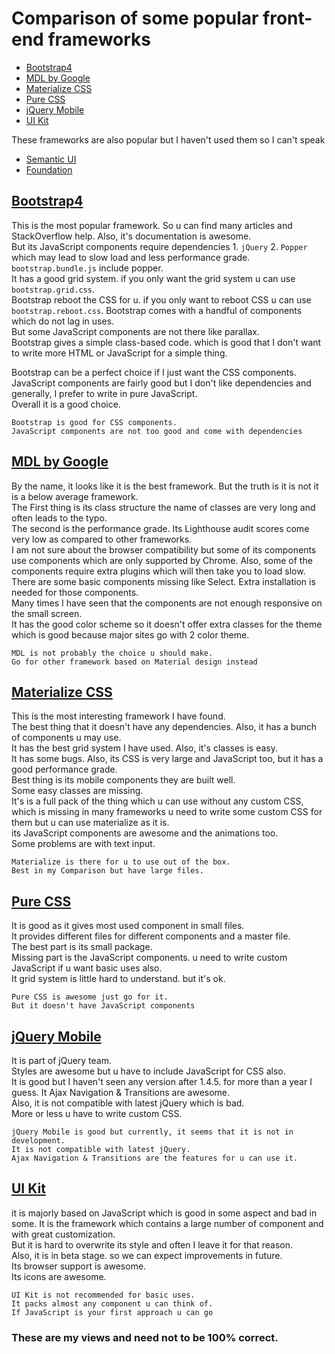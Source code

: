 # Comparison of some popular front-end frameworks

- [Bootstrap4](#bootstrap4)
- [MDL by Google](#mdl-by-google)
- [Materialize CSS](#materialize-css)
- [Pure CSS](#pure-css)
- [jQuery Mobile](#jquery-mobile)
- [UI Kit](#ui-kit)

These frameworks are also popular but I haven't used them so I can't speak
- [Semantic UI](https://semantic-ui.com)
- [Foundation](https://foundation.zurb.com/)

## [Bootstrap4](https://getbootstrap.com)
This is the most popular framework. So u can find many articles and StackOverflow help. Also, it's documentation is awesome.  
But its JavaScript components require dependencies 1. `jQuery` 2. `Popper` which may lead to slow load and less performance grade.  
`bootstrap.bundle.js` include popper.  
It has a good grid system. if you only want the grid system u can use `bootstrap.grid.css`.  
Bootstrap reboot the CSS for u. if you only want to reboot CSS u can use `bootstrap.reboot.css`.
Bootstrap comes with a handful of components which do not lag in uses.  
But some JavaScript components are not there like parallax.  
Bootstrap gives a simple class-based code. which is good that I don't want to write more HTML or JavaScript for a simple thing.  

Bootstrap can be a perfect choice if I just want the CSS components.  
JavaScript components are fairly good but I don't like dependencies and generally, I prefer to write in pure JavaScript.  
Overall it is a good choice.

```
Bootstrap is good for CSS components.
JavaScript components are not too good and come with dependencies
```

## [MDL by Google](https://getmdl.io)
By the name, it looks like it is the best framework. But the truth is it is not it is a below average framework.  
The First thing is its class structure the name of classes are very long and often leads to the typo.  
The second is the performance grade. Its Lighthouse audit scores come very low as compared to other frameworks.  
I am not sure about the browser compatibility but some of its components use components which are only supported by Chrome. Also, some of the components require extra plugins which will then take you to load slow.  
There are some basic components missing like Select. Extra installation is needed for those components.  
Many times I have seen that the components are not enough responsive on the small screen.   
It has the good color scheme so it doesn't offer extra classes for the theme which is good because major sites go with 2 color theme.  

```
MDL is not probably the choice u should make.
Go for other framework based on Material design instead
```

## [Materialize CSS](https://materializecss.com)
This is the most interesting framework I have found.  
The best thing that it doesn't have any dependencies. Also, it has a bunch of components u may use.  
It has the best grid system I have used. Also, it's classes is easy.  
It has some bugs. Also, its CSS is very large and JavaScript too, but it has a good performance grade.  
Best thing is its mobile components they are built well.  
Some easy classes are missing.  
It's is a full pack of the thing which u can use without any custom CSS, which is missing in many frameworks u need to write some custom CSS for them but u can use materialize as it is.  
its JavaScript components are awesome and the animations too.  
Some problems are with text input.  

```
Materialize is there for u to use out of the box.
Best in my Comparison but have large files.
```

## [Pure CSS](https://purecss.io)
It is good as it gives most used component in small files.  
It provides different files for different components and a master file.  
The best part is its small package.  
Missing part is the JavaScript components. u need to write custom JavaScript if u want basic uses also.  
It grid system is little hard to understand. but it's ok.

```
Pure CSS is awesome just go for it.
But it doesn't have JavaScript components
```

## [jQuery Mobile](http://demos.jquerymobile.com/1.4.5)
It is part of jQuery team.  
Styles are awesome but u have to include JavaScript for CSS also.  
It is good but I haven't seen any version after 1.4.5. for more than a year I guess.
It Ajax Navigation & Transitions are awesome.  
Also, it is not compatible with latest jQuery which is bad.  
More or less u have to write custom CSS.  

```
jQuery Mobile is good but currently, it seems that it is not in development.
It is not compatible with latest jQuery.
Ajax Navigation & Transitions are the features for u can use it.
```

## [UI Kit](https://getuikit.com)
it is majorly based on JavaScript which is good in some aspect and bad in some.
It is the framework which contains a large number of component and with great customization.  
But it is hard to overwrite its style and often I leave it for that reason.  
Also, it is in beta stage. so we can expect improvements in future.  
Its browser support is awesome.  
Its icons are awesome.

```
UI Kit is not recommended for basic uses.
It packs almost any component u can think of.
If JavaScript is your first approach u can go
```

### These are my views and need not to be 100% correct.
